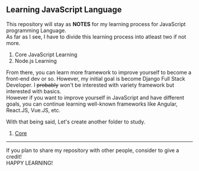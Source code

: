 ## Learning JavaScript Language

This repository will stay as __NOTES__ for my learning process for JavaScript programming Language.<br>
As far as I see, I have to divide this learning process into atleast two if not more.

1. Core JavaScript Learning
1. Node.js Learning

From there, you can learn more framework to improve yourself to become a front-end dev or so. However, my initial goal is become Django Full Stack Developer. I ~~probably~~ won't be interested with variety framework but interested with basics.<br>
However if you want to improve yourself in JavaScript and have different goals, you can continue learning well-known frameworks like Angular, React.JS, Vue.JS, etc.

With that being said, Let's create another folder to study.

1. [Core](/Core_JavaScript.md)

<hr>
If you plan to share my repository with other people, consider to give a credit!<br>
HAPPY LEARNING!